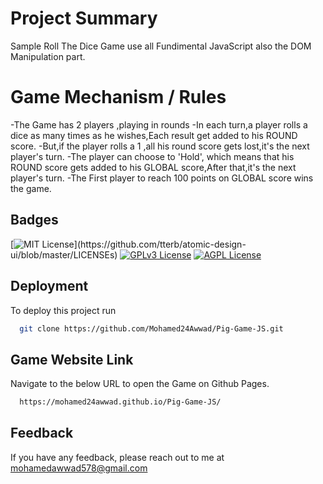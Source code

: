 
# Project Summary

Sample Roll The Dice Game use all Fundimental JavaScript also the DOM Manipulation part.

# Game Mechanism / Rules

-The Game has 2 players ,playing in rounds
-In each turn,a player rolls a dice as many times as he wishes,Each result get added to his ROUND score.
-But,if the player rolls a 1 ,all his round score gets lost,it's the next player's turn.
-The player can choose to 'Hold', which means that his ROUND score gets added to his GLOBAL score,After that,it's the next player's turn.
-The First player to reach 100 points on GLOBAL score wins the game.
 



## Badges


[![MIT License](https://img.shields.io/apm/l/atomic-design-ui.svg?)](https://github.com/tterb/atomic-design-ui/blob/master/LICENSEs)
[![GPLv3 License](https://img.shields.io/badge/License-GPL%20v3-yellow.svg)](https://opensource.org/licenses/)
[![AGPL License](https://img.shields.io/badge/license-AGPL-blue.svg)](http://www.gnu.org/licenses/agpl-3.0)

  
## Deployment

To deploy this project run

```bash
  git clone https://github.com/Mohamed24Awwad/Pig-Game-JS.git
```

## Game Website Link

Navigate to the below URL to open the Game on Github Pages.

```bash
  https://mohamed24awwad.github.io/Pig-Game-JS/
```
  
## Feedback

If you have any feedback, please reach out to me at mohamedawwad578@gmail.com

  
